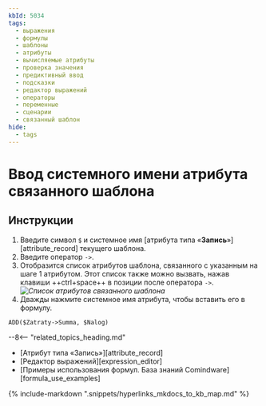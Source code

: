 ```yaml
---
kbId: 5034
tags:
  - выражения
  - формулы
  - шаблоны
  - атрибуты
  - вычисляемые атрибуты
  - проверка значения
  - предиктивный ввод
  - подсказки
  - редактор выражений
  - операторы
  - переменные
  - сценарии
  - связанный шаблон
hide:
  - tags
---
```


# Ввод системного имени атрибута связанного шаблона

## Инструкции

1. Введите символ `$` и системное имя [атрибута типа «**Запись**»][attribute_record] текущего шаблона.
2. Введите оператор `->`.
3. Отобразится список атрибутов шаблона, связанного с указанным на шаге 1 атрибутом. Этот список также можно вызвать, нажав клавиши ++ctrl+space++ в позиции после оператора `->`.
    _![Список атрибутов связанного шаблона](formula_editor_linked_record_attributes_autocomplete.png)_
4. Дважды нажмите системное имя атрибута, чтобы вставить его в формулу.

```mysql title="Пример: формула, возвращающая сумму значений атрибута Summa из шаблона, связанного с атрибутом Zatraty, и атрибута Nalog в текущей записи"
ADD($Zatraty->Summa, $Nalog)
```

<div class="relatedTopics" markdown="block">

--8<-- "related_topics_heading.md"

- [Атрибут типа «Запись»][attribute_record]
- [Редактор выражений][expression_editor]
- [Примеры использования формул. База знаний Comindware][formula_use_examples]

</div>

{% include-markdown ".snippets/hyperlinks_mkdocs_to_kb_map.md" %}
